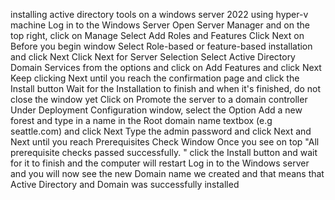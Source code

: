 installing active directory tools on a windows server 2022 using hyper-v machine
Log in to the Windows Server
Open Server Manager and on the top right, click on Manage
Select Add Roles and Features
Click Next on Before you begin window
Select Role-based or feature-based installation and click Next
Click Next for Server Selection
Select Active Directory Domain Services from the options and click on Add Features and
click Next
 Keep clicking Next until you reach the confirmation page and click the Install button
 Wait for the Installation to finish and when it's finished, do not close the window yet
 Click on Promote the server to a domain controller
 Under Deployment Configuration window, select the Option Add a new forest and type in a
name in the Root domain name textbox (e.g seattle.com) and click Next
Type the admin password and click Next and Next until you reach Prerequisites Check Window
Once you see on top "All prerequisite checks passed successfully. " click the Install button and wait for it to finish and the computer will restart
Log in to the Windows server and you will now see the new Domain name we created and that means that Active Directory and Domain was successfully installed
